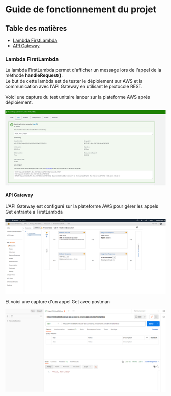 # Guide de fonctionnement du projet


## Table des matières

* [Lambda FirstLambda](#firstLambda)
* [API Gateway](#api-gateway)



### Lambda FirstLambda
<p>
La lambda FirstLambda permet d'afficher un message lors de l'appel de la méthode <b>handleRequest()</b>. <br/>
Le but de cette lambda est de tester le déploiement sur AWS et la communication avec l'API Gateway en utilisant le protocole REST. <br/><br/>
Voici une capture du test unitaire lancer sur la plateforme AWS après déploiement.
</p>

![Alt text](/img/testUnitAws.png?raw=true)
<p>

</p>

#### API Gateway

<p>
L'API Gateway est configuré sur la plateforme AWS pour gérer les appels Get entrante a FirstLambda
</p>

![Alt text](/img/apiGateway.png?raw=true)

<p>Et voici une capture d'un appel Get avec postman</p>

![Alt text](/img/testPostman.png?raw=true)